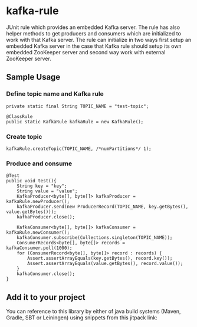 # kafka-rule
JUnit rule which provides an embedded Kafka server. The rule has also helper methods to get producers and consumers which are initialized to work with that Kafka server.
The rule can initialize in two ways first setup an embedded Kafka server in the case that Kafka rule should setup its own embedded ZooKeeper server and second way work with external ZooKeeper server.

## Sample Usage

### Define topic name and Kafka rule

```
private static final String TOPIC_NAME = "test-topic";

@ClassRule
public static KafkaRule kafkaRule = new KafkaRule();
```
### Create topic

```
kafkaRule.createTopic(TOPIC_NAME, /*numPartitions*/ 1);
```
 
### Produce and consume

```
@Test
public void test(){
    String key = "key";
    String value = "value";
    KafkaProducer<byte[], byte[]> kafkaProducer = kafkaRule.newProducer();
    kafkaProducer.send(new ProducerRecord(TOPIC_NAME, key.getBytes(), value.getBytes()));
    kafkaProducer.close();

    KafkaConsumer<byte[], byte[]> kafkaConsumer = kafkaRule.newConsumer();
    kafkaConsumer.subscribe(Collections.singleton(TOPIC_NAME));
    ConsumerRecords<byte[], byte[]> records = kafkaConsumer.poll(1000);
    for (ConsumerRecord<byte[], byte[]> record : records) {
        Assert.assertArrayEquals(key.getBytes(), record.key());
        Assert.assertArrayEquals(value.getBytes(), record.value());
    }
    kafkaConsumer.close();
}
``` 
## Add it to your project
You can reference to this library by either of java build systems (Maven, Gradle, SBT or Leiningen) using snippets from this jitpack link: